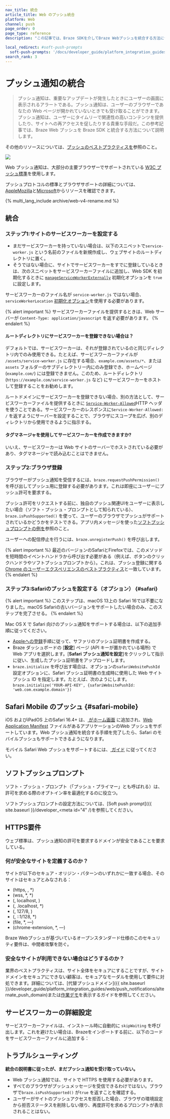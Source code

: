 ```yaml
---
nav_title: 統合
article_title: Web のプッシュ統合
platform: Web
channel: push
page_order: 0
page_type: reference
description: "この記事では、Braze SDKを介してBraze Webプッシュを統合する方法について説明する。"

local_redirect: #soft-push-prompts
  soft-push-prompts: '/docs/developer_guide/platform_integration_guides/web/push_notifications/soft_push_prompt/'
search_rank: 3
---
```


# プッシュ通知の統合

> プッシュ通知は、重要なアップデートが発生したときにユーザーの画面に表示されるアラートである。プッシュ通知は、ユーザーのブラウザーであなたの Web ページが開かれていないときでも受け取ることができます。プッシュ通知は、ユーザーにタイムリーで関連性の高いコンテンツを提供したり、サイトへの再アクセスを促したりする貴重な手段だ。この参考記事では、Braze Web プッシュを Braze SDK と統合する方法について説明します。

その他のリソースについては、[プッシュのベストプラクティスを]({{site.baseurl}}/user_guide/message_building_by_channel/push/best_practices/)参照のこと。

![]({{site.baseurl}}/assets/img_archive/web_push2.png)

Web プッシュ通知は、大部分の主要ブラウザーでサポートされている [W3C プッシュ標準](http://www.w3.org/TR/push-api/)を使用します。

プッシュプロトコルの標準とブラウザサポートの詳細については、[Apple](https://developer.apple.com/notifications/safari-push-notifications/ "Safari プッシュ通知")[Mozilla](https://developer.mozilla.org/en-us/docs/web/api/push_api#browser_compatibility "Mozilla プッシュAPI ブラウザの互換性")と[Microsoft](https://developer.microsoft.com/en-us/microsoft-edge/status/pushapi/ "Microsoft プッシュAPI")からリソースを確認できます。

{% multi_lang_include archive/web-v4-rename.md %}

## 統合

### ステップ1:サイトのサービスワーカーを設定する

- まだサービスワーカーを持っていない場合は、以下のスニペットで`service-worker.js` という名前のファイルを新規作成し、ウェブサイトのルートディレクトリに置く。
- そうではない場合に、サイトでサービスワーカーをすでに登録しているときは、次のスニペットをサービスワーカーファイルに追加し、Web SDK を初期化するときに [`manageServiceWorkerExternally`](https://js.appboycdn.com/web-sdk/latest/doc/modules/braze.html#initialize) 初期化オプションを `true` に設定します。

<script src="{{site.baseurl}}/assets/js/embed.js?target=https://github.com/braze-inc/braze-web-sdk/blob/master/sample-builds/cdn/service-worker.js&style=github&showBorder=on&showLineNumbers=on&showFileMeta=on&showCopy=on"></script>

サービスワーカーのファイル名が `service-worker.js` ではない場合、`serviceWorkerLocation` [初期化オプション](https://js.appboycdn.com/web-sdk/latest/doc/modules/braze.html#initializationoptions)を使用する必要があります。

{% alert important %}
サービスワーカーファイルを提供するときは、Web サーバーが `Content-Type: application/javascript` を返す必要があります。
{% endalert %}

#### ルートディレクトリにサービスワーカーを登録できない場合は？

デフォルトでは、サービスワーカーは、それが登録されているのと同じディレクトリ内でのみ使用できる。たとえば、サービスワーカーファイルが `/assets/service-worker.js` に存在する場合、`example.com/assets/*`、または `assets` フォルダーのサブディレクトリー内にのみ登録でき、ホームページ (`example.com/`) には登録できません。このため、ルートディレクトリ (`https://example.com/service-worker.js` など) にサービスワーカーをホストして登録することをお勧めします。

ルートドメインにサービスワーカーを登録できない場合、別の方法として、サービスワーカーファイルを提供するときに [`Service-Worker-Allowed`](https://w3c.github.io/ServiceWorker/#service-worker-script-response)HTTP ヘッダを使うことである。サービスワーカーのレスポンスに`Service-Worker-Allowed: /` を返すようにサーバーを設定することで、ブラウザにスコープを広げ、別のディレクトリから使用できるように指示する。

#### タグマネージャを使用してサービスワーカーを作成できますか?

いいえ、サービスワーカーは Web サイトのサーバーでホストされている必要があり、タグマネージャで読み込むことはできません。

### ステップ2:ブラウザ登録

ブラウザーがプッシュ通知を受信するには、`braze.requestPushPermission()` を呼び出してプッシュ用に登録する必要があります。これは即座にユーザーにプッシュ許可を要求する。 

プッシュ許可をリクエストする前に、独自のプッシュ関連UIをユーザーに表示したい場合（ソフト・プッシュ・プロンプトとして知られている）、`braze.isPushSupported()` を使って、ユーザーのブラウザでプッシュがサポートされているかどうかをテストできる。アプリ内メッセージを使った[ソフトプッシュプロンプトの例を]({{site.baseurl}}/developer_guide/platform_integration_guides/web/push_notifications/soft_push_prompt/)参照のこと。

ユーザーへの配信停止を行うには、`braze.unregisterPush()` を呼び出します。

{% alert important %}
最近のバージョンのSafariとFirefoxでは、このメソッドを短時間のイベントハンドラから呼び出す必要がある（例えば、ボタンのクリックハンドラやソフトプッシュプロンプトから）。これは、プッシュ登録に関する [Chrome のユーザーエクスペリエンスのベストプラクティス](https://docs.google.com/document/d/1WNPIS_2F0eyDm5SS2E6LZ_75tk6XtBSnR1xNjWJ_DPE)と一致しています。
{% endalert %}

### ステップ3:Safariのプッシュを設定する（オプション） {#safari}

{% alert important %}
このステップは、macOS 13上の Safari 16では不要になりました。macOS Safariの古いバージョンをサポートしたい場合のみ、このステップを完了させる。
{% endalert %}

Mac OS X で Safari 向けのプッシュ通知をサポートする場合は、以下の追加手順に従ってください。

- [Appleへの登録](https://developer.apple.com/library/mac/documentation/NetworkingInternet/Conceptual/NotificationProgrammingGuideForWebsites/PushNotifications/PushNotifications.html#//apple_ref/doc/uid/TP40013225-CH3-SW33)手順に従って、サファリのプッシュ証明書を作成する。
- Braze ダッシュボードの [**設定**] ページ (API キーが置かれている場所) で Web アプリを選択します。[**Safari プッシュ通知を設定**]をクリックして指示に従い、生成したプッシュ証明書をアップロードします。
- `braze.initialize` を呼び出す場合は、オプションの`safariWebsitePushId` 設定オプションに、Safari プッシュ証明書の生成時に使用した Web サイトプッシュ ID を指定します。たとえば、次のようにします。`braze.initialize('YOUR-API-KEY', {safariWebsitePushId: 'web.com.example.domain'})`

## Safari Mobile のプッシュ {#safari-mobile}

iOS およびiPadOS 上のSafari 16.4+ は、[ がホーム画面](https://support.apple.com/guide/iphone/bookmark-favorite-webpages-iph42ab2f3a7/ios#iph4f9a47bbc) に追加され、[Web Application Manifest](https://developer.mozilla.org/en-US/docs/Web/Manifest) ファイルがあるアプリケーションのWeb プッシュをサポートしています。Web プッシュ通知を統合する手順を完了したら、Safari のモバイルプッシュもサポートできるようになります。 

モバイル Safari Web プッシュをサポートするには、[ ガイド]({{site.baseurl}}/developer_guide/platform_integration_guides/web/push_notifications/safari_mobile_push/) に従ってください。

## ソフトプッシュプロンプト

ソフト・プッシュ・プロンプト（「プッシュ・プライマー」とも呼ばれる）は、許可を求める際のオプトイン率を最適化するのに役立つ。

ソフトプッシュプロンプトの設定方法については、[Soft push prompt]({{ site.baseurl }}/developer_<meta id="4" /)を参照してください。

## HTTPS要件

ウェブ標準は、プッシュ通知の許可を要求するドメインが安全であることを要求している。

### 何が安全なサイトを定義するのか？

サイトが以下のセキュア・オリジン・パターンのいずれかに一致する場合、そのサイトはセキュアとみなされる：

- (https, , \*)
- (wss, \*, \*)
- (, localhost, )
- (, .localhost, \*)
- (, 127/8, )
- (, ::1/128, \*)
- (file, \*, —)
- (chrome-extension, \*, —)

Braze Webプッシュが基づいているオープンスタンダード仕様のこのセキュリティ要件は、中間者攻撃を防ぐ。

### 安全なサイトが利用できない場合はどうするのか？

業界のベストプラクティスは、サイト全体をセキュアにすることですが、サイトドメインをセキュアにできない顧客は、セキュアなモーダルを使用して要件に対処できます。詳細については、[代替プッシュドメイン]({{ site.baseurl }}/developer_guide/platform_integration_guides/web/push_notifications/alternate_push_domain)または[作業デモ](http://appboyj.com/modal-test.html)を表示するガイドを参照してください。

## サービスワーカーの詳細設定

サービスワーカーファイルは、インストール時に自動的に `skipWaiting` を呼び出します。これを避けたい場合は、Brazeをインポートする前に、以下のコードをサービスワーカーファイルに追加する：

<script src="{{site.baseurl}}/assets/js/embed.js?target=https%3A%2F%2Fgithub.com%2Fbraze-inc%2Fbraze-web-sdk%2Fblob%2Fmaster%2Fsnippets%2Fservice-worker-skip-waiting.js&style=github&showBorder=on&showLineNumbers=on&showFileMeta=on&showCopy=on"></script>

## トラブルシューティング

**統合の説明書に従ったが、まだプッシュ通知を受け取っていない。**
- Web プッシュ通知では、サイトで HTTPS を使用する必要があります。
- すべてのブラウザがプッシュメッセージを受信できるわけではない。ブラウザで`braze.isPushSupported()` が`true` を返すことを確認する。
- ユーザーがサイトのプッシュアクセスを拒否した場合、ブラウザの環境設定から拒否ステータスを削除しない限り、再度許可を求めるプロンプトが表示されることはない。

